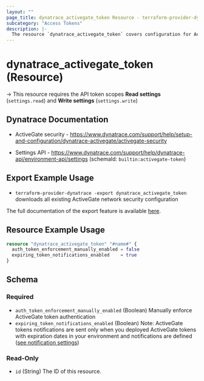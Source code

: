 ```yaml
---
layout: ""
page_title: dynatrace_activegate_token Resource - terraform-provider-dynatrace"
subcategory: "Access Tokens"
description: |-
  The resource `dynatrace_activegate_token` covers configuration for ActiveGate network security
---
```


# dynatrace_activegate_token (Resource)

-> This resource requires the API token scopes **Read settings** (`settings.read`) and **Write settings** (`settings.write`)

## Dynatrace Documentation

- ActiveGate security - https://www.dynatrace.com/support/help/setup-and-configuration/dynatrace-activegate/activegate-security

- Settings API - https://www.dynatrace.com/support/help/dynatrace-api/environment-api/settings (schemaId: `builtin:activegate-token`)

## Export Example Usage

- `terraform-provider-dynatrace -export dynatrace_activegate_token` downloads all existing ActiveGate network security configuration

The full documentation of the export feature is available [here](https://dt-url.net/h203qmc).

## Resource Example Usage

```terraform
resource "dynatrace_activegate_token" "#name#" {
  auth_token_enforcement_manually_enabled = false
  expiring_token_notifications_enabled    = true
}
```

<!-- schema generated by tfplugindocs -->
## Schema

### Required

- `auth_token_enforcement_manually_enabled` (Boolean) Manually enforce ActiveGate token authentication
- `expiring_token_notifications_enabled` (Boolean) Note: ActiveGate tokens notifications are sent only when you deployed ActiveGate tokens with expiration dates in your environment and notifications are defined ([see notification settings](/ui/settings/builtin:problem.notifications))

### Read-Only

- `id` (String) The ID of this resource.
 